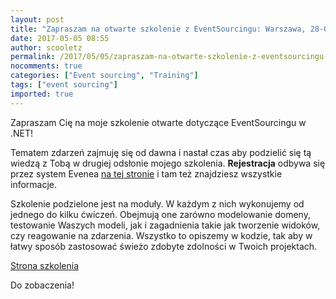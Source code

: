 ```yaml
---
layout: post
title: "Zapraszam na otwarte szkolenie z EventSourcingu: Warszawa, 28-09-2017"
date: 2017-05-05 08:55
author: scooletz
permalink: /2017/05/05/zapraszam-na-otwarte-szkolenie-z-eventsourcingu-warszawa-28-09-2017/
nocomments: true
categories: ["Event sourcing", "Training"]
tags: ["event sourcing"]
imported: true
---
```


Zapraszam Cię na moje szkolenie otwarte dotyczące EventSourcingu w .NET!

Tematem zdarzeń zajmuję się od dawna i nastał czas aby podzielić się tą wiedzą z Tobą w drugiej odsłonie mojego szkolenia. **Rejestracja** odbywa się przez system Evenea [na tej stronie](https://scooletz-es-20170928.evenea.pl/) i tam też znajdziesz wszystkie informacje.

Szkolenie podzielone jest na moduły. W każdym z nich wykonujemy od jednego do kilku ćwiczeń. Obejmują one zarówno modelowanie domeny, testowanie Waszych modeli, jak i zagadnienia takie jak tworzenie widoków, czy reagowanie na zdarzenia. Wszystko to opiszemy w kodzie, tak aby w łatwy sposób zastosować świeżo zdobyte zdolności w Twoich projektach.

[Strona szkolenia](https://scooletz-es-20170928.evenea.pl/)

Do zobaczenia!
